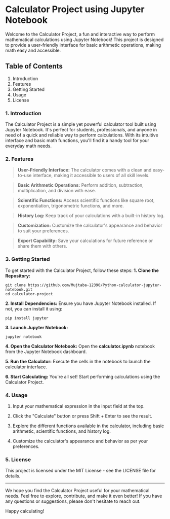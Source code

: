 # Calculator Project using Jupyter Notebook
Welcome to the Calculator Project, a fun and interactive way to perform mathematical calculations using Jupyter Notebook! This project is designed to provide a user-friendly interface for basic arithmetic operations, making math easy and accessible.

## Table of Contents
1. Introduction
2. Features
3. Getting Started
4. Usage
5. License

### 1. Introduction
The Calculator Project is a simple yet powerful calculator tool built using Jupyter Notebook. It's perfect for students, professionals, and anyone in need of a quick and reliable way to perform calculations. With its intuitive interface and basic math functions, you'll find it a handy tool for your everyday math needs.

### 2. Features
> **User-Friendly Interface:** The calculator comes with a clean and easy-to-use interface, making it accessible to users of all skill levels.

> **Basic Arithmetic Operations:** Perform addition, subtraction, multiplication, and division with ease.

> **Scientific Functions:** Access scientific functions like square root, exponentiation, trigonometric functions, and more.

> **History Log:** Keep track of your calculations with a built-in history log.

> **Customization:** Customize the calculator's appearance and behavior to suit your preferences.

> **Export Capability:** Save your calculations for future reference or share them with others.


### 3. Getting Started
To get started with the Calculator Project, follow these steps:
**1. Clone the Repository:**
```
git clone https://github.com/Mujtaba-12390/Python-calculator-jupyter-notebook.git
cd calculator-project
```
**2. Install Dependencies:**
Ensure you have Jupyter Notebook installed. If not, you can install it using:
```
pip install jupyter
```
**3. Launch Jupyter Notebook:**
```
jupyter notebook
```
**4. Open the Calculator Notebook:**
Open the **calculator.ipynb** notebook from the Jupyter Notebook dashboard.

**5. Run the Calculator:**
Execute the cells in the notebook to launch the calculator interface.

**6. Start Calculating:**
You're all set! Start performing calculations using the Calculator Project.

### 4. Usage
1. Input your mathematical expression in the input field at the top.

2. Click the "Calculate" button or press Shift + Enter to see the result.

3. Explore the different functions available in the calculator, including basic arithmetic, scientific functions, and history log.

4. Customize the calculator's appearance and behavior as per your preferences.

### 5. License
This project is licensed under the MIT License - see the LICENSE file for details.

__________________________________________________________________________________________________________________________________________________________________________________________

We hope you find the Calculator Project useful for your mathematical needs. Feel free to explore, contribute, and make it even better! If you have any questions or suggestions, please don't hesitate to reach out.

Happy calculating!







